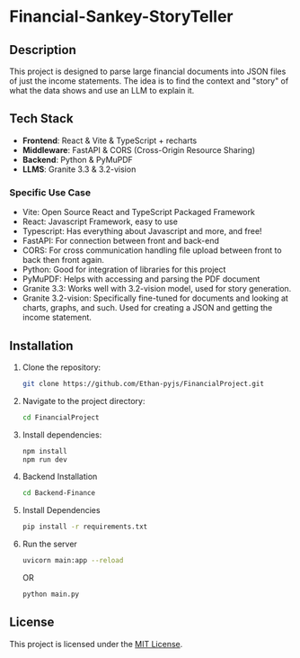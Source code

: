 # Financial-Sankey-StoryTeller

## Description
This project is designed to parse large financial documents into JSON files of just the income statements. The idea is to find the context and "story" of what the data shows and use an LLM to explain it.

## Tech Stack
- **Frontend**: React & Vite & TypeScript + recharts
- **Middleware**: FastAPI & CORS (Cross-Origin Resource Sharing)
- **Backend**: Python & PyMuPDF
- **LLMS**: Granite 3.3  & 3.2-vision

### Specific Use Case
- Vite: Open Source React and TypeScript Packaged Framework
- React: Javascript Framework, easy to use
- Typescript: Has everything about Javascript and more, and free!
- FastAPI: For connection between front and back-end
- CORS: For cross communication handling file upload between front to back then front again.
- Python: Good for integration of libraries for this project
- PyMuPDF: Helps with accessing and parsing the PDF document
- Granite 3.3: Works well with 3.2-vision model, used for story generation.
- Granite 3.2-vision: Specifically fine-tuned for documents and looking at charts, graphs, and such. Used for creating a JSON and getting the income statement.

## Installation
1. Clone the repository:
    ```bash
    git clone https://github.com/Ethan-pyjs/FinancialProject.git
    ```
2. Navigate to the project directory:
    ```bash
    cd FinancialProject
    ```
3. Install dependencies:
    ```bash
    npm install
    npm run dev
    ```

4. Backend Installation
    ```bash
    cd Backend-Finance
    ```
5. Install Dependencies
    ```bash
    pip install -r requirements.txt
    ```
6. Run the server
    ```bash
    uvicorn main:app --reload
    ```
    OR
    ```bash
    python main.py
    ```
## License
This project is licensed under the [MIT License](LICENSE).
